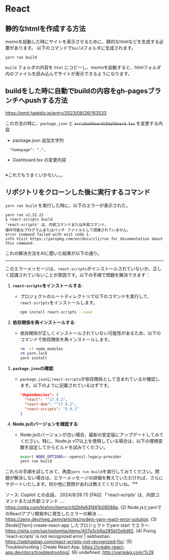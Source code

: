# React

## 静的なhtmlを作成する方法

momoを起動した時にサイトを表示させるために、静的なhtmlなどを生成する必要があります。
以下のコマンドで`build`フォルダに生成されます。
```
yarn run build
```
`build` フォルダの内容を `html` にコピーし、momoを起動すると、htmlフォルダ内のファイルを読み込んでサイトが表示できるようになります。

## buildをした時に自動でbuildの内容をgh-pagesブランチへpushする方法

https://emit.hateblo.jp/entry/2023/08/26/163533

この方法の時に、`package.json` と ~~`src\dashboard\Dashboard.tsx`~~ を変更する内容

- package.json 追加文字列
```
  "homepage": ".",
```

- Dashboard.tsx の変更内容
```
```

※これでもうまくいかない。。。

## リポジトリをクローンした後に実行するコマンド

`yarn run build` を実行した時に、以下のエラーが表示された。

```
yarn run v1.22.22
$ react-scripts build
'react-scripts' は、内部コマンドまたは外部コマンド、
操作可能なプログラムまたはバッチ ファイルとして認識されていません。
error Command failed with exit code 1.
info Visit https://yarnpkg.com/en/docs/cli/run for documentation about this command.
```

これの解決方法をAIに聞いた結果が以下の通り。

---
このエラーメッセージは、`react-scripts`がインストールされていないか、正しく認識されていないことが原因です。以下の手順で問題を解決できます：

1. **`react-scripts`をインストールする**:
   - プロジェクトのルートディレクトリで以下のコマンドを実行して、`react-scripts`をインストールします。
     ```bash
     npm install react-scripts --save
     ```

2. **依存関係を再インストールする**:
   - 依存関係が正しくインストールされていない可能性があるため、以下のコマンドで依存関係を再インストールします。
     ```bash
     rm -rf node_modules
     rm yarn.lock
     yarn install
     ```

3. **`package.json`の確認**:
   - `package.json`に`react-scripts`が依存関係として含まれているか確認します。以下のように記載されているはずです。
     ```json
     "dependencies": {
       "react": "^17.0.2",
       "react-dom": "^17.0.2",
       "react-scripts": "5.0.1"
     }
     ```

4. **Node.jsのバージョンを確認する**:
   - Node.jsのバージョンが古い場合、最新の安定版にアップデートしてみてください。特に、Node.js v17以上を使用している場合は、以下の環境変数を設定してからビルドを試みてください。
     ```bash
     export NODE_OPTIONS=--openssl-legacy-provider
     yarn run build
     ```

これらの手順を試してみて、再度`yarn run build`を実行してみてください。問題が解決しない場合は、エラーメッセージの詳細を教えていただければ、さらにサポートいたします。何か他に質問があれば教えてくださいね。¹²³

ソース: Copilot との会話、 2024/8/26
(1) [FAQ] 「'react-scripts' は、内部コマンドまたは外部コマンド .... https://qiita.com/kishiro/items/cfd2bfe83f461b08588a.
(2) Node.jsとyarnでのReactアプリ開発中に発生したエラーの解決 .... https://zenn.dev/meg_zenn/articles/nodejs-yarn-react-error-solution.
(3) [Node][Yarn] create-react-app したプロジェクトでyarn start でエラー. https://qiita.com/sachiotomita/items/407a3cb6a285bf2e6d62.
(4) Fixing 'react-scripts' is not recognized error | sebhastian. https://sebhastian.com/react-scripts-not-recognized-fix/.
(5) Troubleshooting | Create React App. https://create-react-app.dev/docs/troubleshooting/.
(6) undefined. http://yarnpkg.com/%29.
